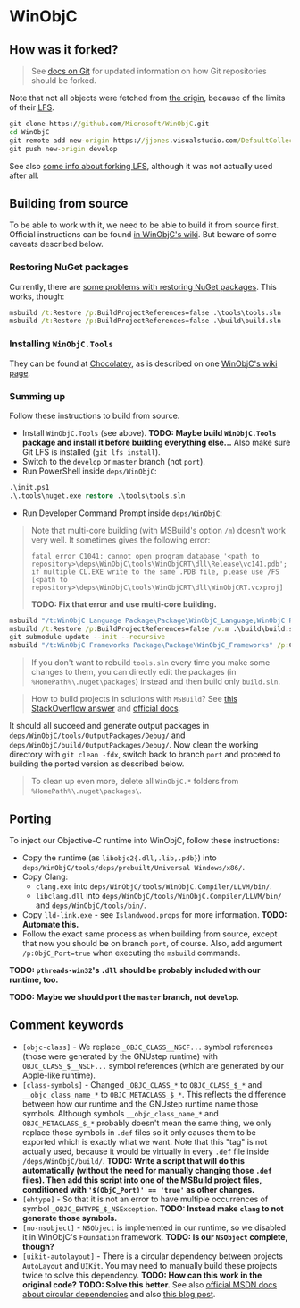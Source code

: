 # WinObjC

## How was it forked?

> See [docs on Git](git.md) for updated information on how Git repositories should be forked.

Note that not all objects were fetched from [the origin](https://github.com/Microsoft/WinObjC), because of the limits of their [LFS](https://git-lfs.github.com/).

```cmd
git clone https://github.com/Microsoft/WinObjC.git
cd WinObjC
git remote add new-origin https://jjones.visualstudio.com/DefaultCollection/IPASimulator/_git/WinObjC
git push new-origin develop
```

See also [some info about forking LFS](https://help.github.com/enterprise/2.13/admin/guides/installation/migrating-to-a-different-large-file-storage-server/), although it was not actually used after all.

## Building from source

To be able to work with it, we need to be able to build it from source first.
Official instructions can be found [in WinObjC's wiki](https://github.com/Microsoft/WinObjC/wiki/Building-From-Source).
But beware of some caveats described below.

### Restoring NuGet packages

Currently, there are [some problems with restoring NuGet packages](https://github.com/Microsoft/WinObjC/issues/2877#issuecomment-392991200).
This works, though:

```cmd
msbuild /t:Restore /p:BuildProjectReferences=false .\tools\tools.sln
msbuild /t:Restore /p:BuildProjectReferences=false .\build\build.sln
```

### Installing `WinObjC.Tools`

They can be found at [Chocolatey](https://chocolatey.org), as is described on one [WinObjC's wiki page](https://github.com/Microsoft/WinObjC/wiki/Using-vsimporter).

### Summing up

Follow these instructions to build from source.

- Install `WinObjC.Tools` (see above).
  **TODO: Maybe build `WinObjC.Tools` package and install it before building everything else...**
  Also make sure Git LFS is installed (`git lfs install`).
- Switch to the `develop` or `master` branch (not `port`).
- Run PowerShell inside `deps/WinObjC`:

```ps
.\init.ps1
.\.tools\nuget.exe restore .\tools\tools.sln
```

- Run Developer Command Prompt inside `deps/WinObjC`:

> Note that multi-core building (with MSBuild's option `/m`) doesn't work very well.
> It sometimes gives the following error:
>
> ```
> fatal error C1041: cannot open program database '<path to repository>\deps\WinObjC\tools\WinObjCRT\dll\Release\vc141.pdb'; if multiple CL.EXE write to the same .PDB file, please use /FS [<path to repository>\deps\WinObjC\tools\WinObjCRT\dll\WinObjCRT.vcxproj]
> ```
>
> **TODO: Fix that error and use multi-core building.**

```cmd
msbuild "/t:WinObjC Language Package\Package\WinObjC_Language;WinObjC Packaging Package\Package\WinObjC_Packaging" /p:Configuration=Debug /p:Platform=x86 /v:m .\tools\tools.sln
msbuild /t:Restore /p:BuildProjectReferences=false /v:m .\build\build.sln
git submodule update --init --recursive
msbuild "/t:WinObjC Frameworks Package\Package\WinObjC_Frameworks" /p:Configuration=Debug /p:Platform=x86 /v:m .\build\build.sln
```

> If you don't want to rebuild `tools.sln` every time you make some changes to them, you can directly edit the packages (in `%HomePath%\.nuget\packages`) instead and then build only `build.sln`.

> How to build projects in solutions with `MSBuild`?
> See [this StackOverflow answer](https://stackoverflow.com/a/19534376/9080566) and [official docs](https://docs.microsoft.com/en-us/visualstudio/msbuild/how-to-build-specific-targets-in-solutions-by-using-msbuild-exe).

It should all succeed and generate output packages in `deps/WinObjC/tools/OutputPackages/Debug/` and `deps/WinObjC/build/OutputPackages/Debug/`.
Now clean the working directory with `git clean -fdx`, switch back to branch `port` and proceed to building the ported version as described below.

> To clean up even more, delete all `WinObjC.*` folders from `%HomePath%\.nuget\packages\`.

## Porting

To inject our Objective-C runtime into WinObjC, follow these instructions:

- Copy the runtime (as `libobjc2{.dll,.lib,.pdb}`) into `deps/WinObjC/tools/deps/prebuilt/Universal Windows/x86/`.
- Copy Clang:
  - `clang.exe` into `deps/WinObjC/tools/WinObjC.Compiler/LLVM/bin/`.
  - `libclang.dll` into `deps/WinObjC/tools/WinObjC.Compiler/LLVM/bin/` and `deps/WinObjC/tools/bin/`.
- Copy `lld-link.exe` - see `Islandwood.props` for more information.
  **TODO: Automate this.**
- Follow the exact same process as when building from source, except that now you should be on branch `port`, of course.
  Also, add argument `/p:ObjC_Port=true` when executing the `msbuild` commands.

**TODO: `pthreads-win32`'s `.dll` should be probably included with our runtime, too.**

**TODO: Maybe we should port the `master` branch, not `develop`.**

## Comment keywords

- `[objc-class]` - We replace `_OBJC_CLASS__NSCF...` symbol references (those were generated by the GNUstep runtime) with `OBJC_CLASS_$__NSCF...` symbol references (which are generated by our Apple-like runtime).
- `[class-symbols]` - Changed `_OBJC_CLASS_*` to `OBJC_CLASS_$_*` and `__objc_class_name_*` to `OBJC_METACLASS_$_*`.
  This reflects the difference between how our runtime and the GNUstep runtime name those symbols.
  Although symbols `__objc_class_name_*` and `OBJC_METACLASS_$_*` probably doesn't mean the same thing, we only replace those symbols in `.def` files so it only causes them to be exported which is exactly what we want.
  Note that this "tag" is not actually used, because it would be virtually in every `.def` file inside `/deps/WinObjC/build/`.
  **TODO: Write a script that will do this automatically (without the need for manually changing those `.def` files).
  Then add this script into one of the MSBuild project files, conditioned with `'$(ObjC_Port)' == 'true'` as other changes.**
- `[ehtype]` - So that it is not an error to have multiple occurrences of symbol `_OBJC_EHTYPE_$_NSException`.
  **TODO: Instead make `clang` to not generate those symbols.**
- `[no-nsobject]` - `NSObject` is implemented in our runtime, so we disabled it in WinObjC's `Foundation` framework.
  **TODO: Is our `NSObject` complete, though?**
- `[uikit-autolayout]` - There is a circular dependency between projects `AutoLayout` and `UIKit`.
  You may need to manually build these projects twice to solve this dependency.
  **TODO: How can this work in the original code?**
  **TODO: Solve this better.**
  See also [official MSDN docs about circular dependencies](https://docs.microsoft.com/en-us/cpp/build/reference/using-an-import-library-and-export-file) and also [this blog post](http://www.lurklurk.org/linkers/linkers.html).
